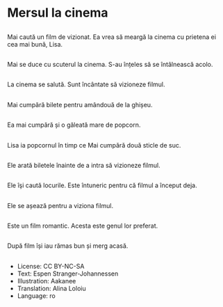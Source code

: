 # Mersul la cinema

##
Mai caută un film de vizionat. Ea vrea să meargă la cinema cu prietena ei cea mai bună, Lisa.

##
Mai se duce cu scuterul la cinema. S-au înțeles să se întâlnească acolo.

##
La cinema se salută. Sunt încântate să vizioneze filmul.

##
Mai cumpără bilete pentru amândouă de la ghișeu.

##
Ea mai cumpără și o găleată mare de popcorn.

##
Lisa ia popcornul în timp ce Mai cumpără două sticle de suc.

##
Ele arată biletele înainte de a intra să vizioneze filmul.

##
Ele îşi caută locurile. Este întuneric pentru că filmul a început deja.

##
Ele se așează pentru a viziona filmul.

##
Este un film romantic. Acesta este genul lor preferat.

##
După film își iau rămas bun și merg acasă.

##
* License: CC BY-NC-SA
* Text: Espen Stranger-Johannessen
* Illustration: Aakanee
* Translation: Alina Loloiu
* Language: ro
